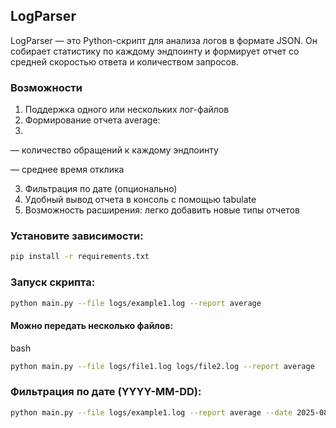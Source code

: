 ## LogParser
LogParser — это Python-скрипт для анализа логов в формате JSON. Он собирает статистику по каждому эндпоинту и формирует отчет со средней скоростью ответа и количеством запросов.

### Возможности
1. Поддержка одного или нескольких лог-файлов
2. Формирование отчета average:
3. 
— количество обращений к каждому эндпоинту

— среднее время отклика

3. Фильтрация по дате (опционально)
4. Удобный вывод отчета в консоль с помощью tabulate
5. Возможность расширения: легко добавить новые типы отчетов

### Установите зависимости:

```bash
pip install -r requirements.txt
```
### Запуск скрипта:

```bash
python main.py --file logs/example1.log --report average
```

#### Можно передать несколько файлов:

bash
```bash
python main.py --file logs/file1.log logs/file2.log --report average
```

### Фильтрация по дате (YYYY-MM-DD):

```bash
python main.py --file logs/example1.log --report average --date 2025-08-01
```